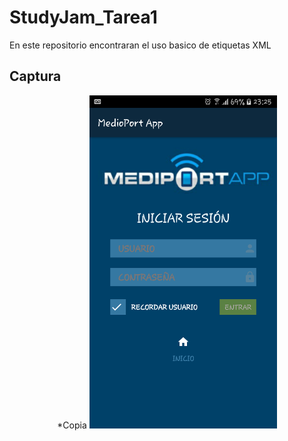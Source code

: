 # StudyJam_Tarea1

En este repositorio encontraran el uso basico de etiquetas XML

## Captura

<div align="center">
    <center>
        *Copia
        <img src="/app/src/main/res/drawable/copia.png" width="300">
    </center>
</div>
